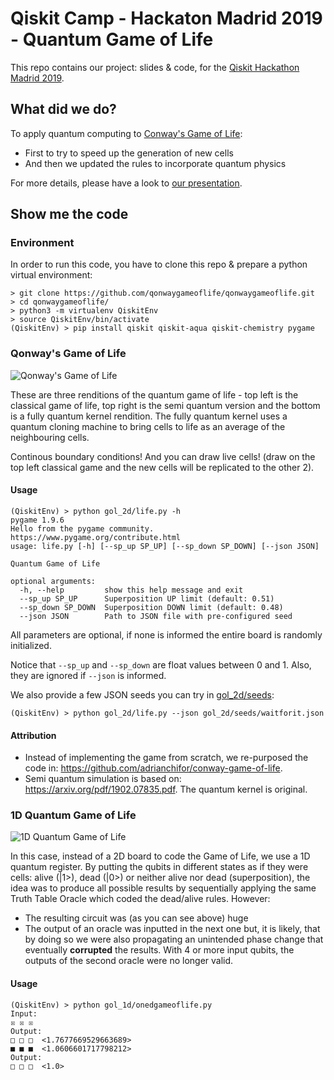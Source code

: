 # Qiskit Camp - Hackaton Madrid 2019 - Quantum Game of Life

This repo contains our project: slides & code, for the [Qiskit Hackathon Madrid 2019](https://madrid.qiskit.camp/).

## What did we do?

To apply quantum computing to [Conway's Game of Life](https://en.wikipedia.org/wiki/Conway%27s_Game_of_Life):
* First to try to speed up the generation of new cells
* And then we updated the rules to incorporate quantum physics 

For more details, please have a look to [our presentation](https://raw.githubusercontent.com/qonwaygameoflife/qonwaygameoflife/reformat/presentation/n_dimensional_quantum_game_of_life.pdf).

## Show me the code

### Environment

In order to run this code, you have to clone this repo & prepare a python virtual environment:

```
> git clone https://github.com/qonwaygameoflife/qonwaygameoflife.git
> cd qonwaygameoflife/
> python3 -m virtualenv QiskitEnv
> source QiskitEnv/bin/activate
(QiskitEnv) > pip install qiskit qiskit-aqua qiskit-chemistry pygame
```

### Qonway's Game of Life

![Qonway's Game of Life](https://raw.githubusercontent.com/qonwaygameoflife/qonwaygameoflife/reformat/images/life.jpeg)

These are three renditions of the quantum game of life - top left is the classical game of life, top right is the semi quantum version
and the bottom is a fully quantum kernel rendition. The fully quantum kernel uses a quantum cloning machine to bring cells to life as an average of the neighbouring cells.

Continous boundary conditions! And you can draw live cells! (draw on the top left classical game and the new cells will be replicated to the other 2).

#### Usage

```
(QiskitEnv) > python gol_2d/life.py -h
pygame 1.9.6
Hello from the pygame community. https://www.pygame.org/contribute.html
usage: life.py [-h] [--sp_up SP_UP] [--sp_down SP_DOWN] [--json JSON]

Quantum Game of Life

optional arguments:
  -h, --help         show this help message and exit
  --sp_up SP_UP      Superposition UP limit (default: 0.51)
  --sp_down SP_DOWN  Superposition DOWN limit (default: 0.48)
  --json JSON        Path to JSON file with pre-configured seed
```

All parameters are optional, if none is informed the entire board is randomly initialized.

Notice that `--sp_up` and `--sp_down` are float values between 0 and 1. Also, they are ignored if `--json` is informed.

We also provide a few JSON seeds you can try in [gol_2d/seeds](https://github.com/qonwaygameoflife/qonwaygameoflife/tree/reformat/gol_2d/seeds):

```
(QiskitEnv) > python gol_2d/life.py --json gol_2d/seeds/waitforit.json
```

#### Attribution

* Instead of implementing the game from scratch, we re-purposed the code in: https://github.com/adrianchifor/conway-game-of-life.
* Semi quantum simulation is based on: https://arxiv.org/pdf/1902.07835.pdf. The quantum kernel is original.

### 1D Quantum Game of Life

![1D Quantum Game of Life](https://raw.githubusercontent.com/qonwaygameoflife/qonwaygameoflife/reformat/images/onedgameoflife.jpeg)

In this case, instead of a 2D board to code the Game of Life, we use a 1D quantum register. By putting the qubits in different states as if they were cells: alive (|1>), dead (|0>) or neither alive nor dead (superposition), the idea was to produce all possible results by sequentially applying the same Truth Table Oracle which coded the dead/alive rules. However:
* The resulting circuit was (as you can see above) huge
* The output of an oracle was inputted in the next one but, it is likely, that by doing so we were also propagating an unintended phase change that eventually **corrupted** the results. With 4 or more input qubits, the outputs of the second oracle were no longer valid. 

#### Usage

```
(QiskitEnv) > python gol_1d/onedgameoflife.py 
Input:
☒ ☒ ☒
Output:
□ □ □  <1.7677669529663689>
■ ■ ■  <1.0606601717798212>
Output:
□ □ □  <1.0>
```
